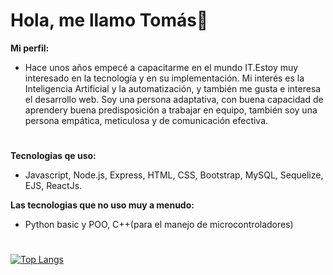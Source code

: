 # Hola, me llamo Tomás👋


<b>Mi perfil:</b><br>
  - Hace unos años empecé a capacitarme en el mundo IT.Estoy muy interesado en la tecnología y en su implementación. Mi interés es la Inteligencia Artificial y la       automatización, y también me gusta e interesa el desarrollo web. Soy una persona adaptativa, con buena capacidad de aprendery buena predisposición a trabajar en     equipo, también soy una persona empática, meticulosa y de comunicación efectiva.
#
<b>Tecnologias qe uso:</b><br>
  - Javascript, Node.js, Express, HTML, CSS, Bootstrap, MySQL, Sequelize, EJS, ReactJs.<br>
 
<b>Las tecnologias que no uso muy a menudo:</b><br>
  - Python basic y POO, C++(para el manejo de microcontroladores)
 #
[![Top Langs](https://github-readme-stats.vercel.app/api/top-langs/?TomasLopezTur&layout=donut)](https://github.com/anuraghazra/github-readme-stats)


<!--
**TomasLopezTur/TomasLopezTur** is a ✨ _special_ ✨ repository because its `README.md` (this file) appears on your GitHub profile.

Here are some ideas to get you started:

- 🔭 I’m currently working on ...
- 🌱 I’m currently learning ...
- 👯 I’m looking to collaborate on ...
- 🤔 I’m looking for help with ...
- 💬 Ask me about ...
- 📫 How to reach me: ...
- 😄 Pronouns: ...
- ⚡ Fun fact: ...
-->
